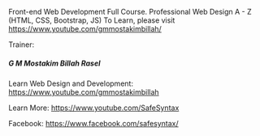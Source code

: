 Front-end Web Development Full Course.
Professional Web Design A - Z (HTML, CSS, Bootstrap, JS)
To Learn, please visit https://www.youtube.com/gmmostakimbillah/


Trainer:
##### *G M Mostakim Billah Rasel*  

Learn Web Design and Development: https://www.youtube.com/gmmostakimbillah

Learn More: https://www.youtube.com/SafeSyntax

Facebook: https://www.facebook.com/safesyntax/
